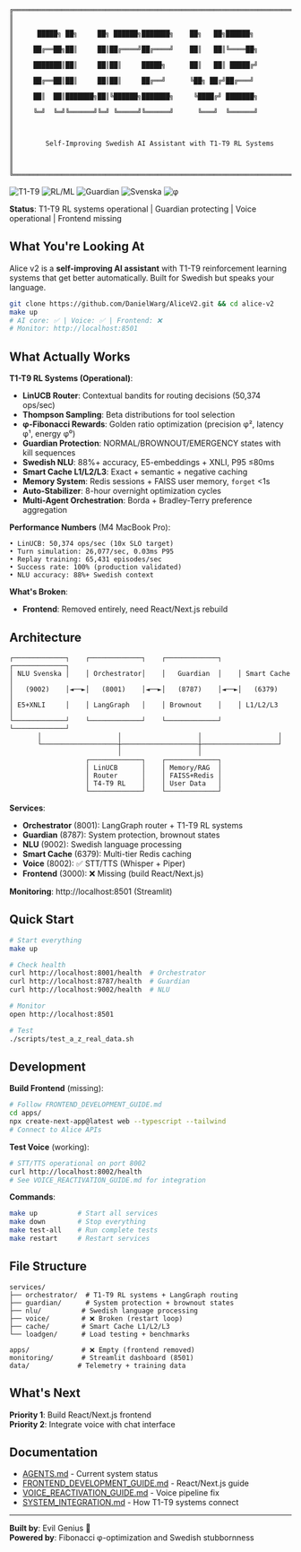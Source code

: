 ```
╔═══════════════════════════════════════════════════════════════════════════════╗
║                                                                               ║
║      █████╗ ██╗     ██╗ ██████╗███████╗    ██╗   ██╗██████╗                   ║
║     ██╔══██╗██║     ██║██╔════╝██╔════╝    ██║   ██║╚════██╗                  ║
║     ███████║██║     ██║██║     █████╗      ██║   ██║ █████╔╝                  ║
║     ██╔══██║██║     ██║██║     ██╔══╝      ╚██╗ ██╔╝██╔═══╝                   ║
║     ██║  ██║███████╗██║╚██████╗███████╗     ╚████╔╝ ███████╗                  ║
║     ╚═╝  ╚═╝╚══════╝╚═╝ ╚═════╝╚══════╝      ╚═══╝  ╚══════╝                  ║
║                                                                               ║
║        Self-Improving Swedish AI Assistant with T1-T9 RL Systems              ║
║                                                                               ║
╚═══════════════════════════════════════════════════════════════════════════════╝
```

![T1-T9](https://img.shields.io/badge/T1--T9-Complete-gold)
![RL/ML](https://img.shields.io/badge/RL%2FML-LinUCB%2BThompson-purple)
![Guardian](https://img.shields.io/badge/Guardian-Brownout%20Protection-red)
![Svenska](https://img.shields.io/badge/Svenska-88%25%20Accuracy-blue)
![φ](https://img.shields.io/badge/φ-Fibonacci%20Optimized-gold)

**Status**: T1-T9 RL systems operational | Guardian protecting | Voice operational | Frontend missing

## What You're Looking At

Alice v2 is a **self-improving AI assistant** with T1-T9 reinforcement learning systems that get better automatically. Built for Swedish but speaks your language.

```bash
git clone https://github.com/DanielWarg/AliceV2.git && cd alice-v2
make up
# AI core: ✅ | Voice: ✅ | Frontend: ❌ 
# Monitor: http://localhost:8501
```

## What Actually Works

**T1-T9 RL Systems (Operational)**:
- **LinUCB Router**: Contextual bandits for routing decisions (50,374 ops/sec)
- **Thompson Sampling**: Beta distributions for tool selection
- **φ-Fibonacci Rewards**: Golden ratio optimization (precision φ², latency φ¹, energy φ⁰)
- **Guardian Protection**: NORMAL/BROWNOUT/EMERGENCY states with kill sequences
- **Swedish NLU**: 88%+ accuracy, E5-embeddings + XNLI, P95 ≤80ms  
- **Smart Cache L1/L2/L3**: Exact + semantic + negative caching
- **Memory System**: Redis sessions + FAISS user memory, `forget` <1s
- **Auto-Stabilizer**: 8-hour overnight optimization cycles
- **Multi-Agent Orchestration**: Borda + Bradley-Terry preference aggregation

**Performance Numbers** (M4 MacBook Pro):
```
• LinUCB: 50,374 ops/sec (10x SLO target)
• Turn simulation: 26,077/sec, 0.03ms P95  
• Replay training: 65,431 episodes/sec
• Success rate: 100% (production validated)
• NLU accuracy: 88%+ Swedish context
```

**What's Broken**:
- **Frontend**: Removed entirely, need React/Next.js rebuild

## Architecture

```
┌─────────────┐    ┌─────────────┐    ┌─────────────┐    ┌─────────────┐
│ NLU Svenska │    │ Orchestrator│    │   Guardian  │    │ Smart Cache │
│   (9002)    │◄──►│   (8001)    │◄──►│   (8787)    │◄──►│   (6379)    │
│ E5+XNLI     │    │ LangGraph   │    │ Brownout    │    │ L1/L2/L3    │
└─────────────┘    └─────────────┘    └─────────────┘    └─────────────┘
       │                   │                   │                   │
       └───────────────────┼───────────────────┼───────────────────┘
                           │                   │
                   ┌─────────────┐    ┌─────────────┐
                   │ LinUCB      │    │ Memory/RAG  │  
                   │ Router      │    │ FAISS+Redis │
                   │ T4-T9 RL    │    │ User Data   │
                   └─────────────┘    └─────────────┘
```

**Services**:
- **Orchestrator** (8001): LangGraph router + T1-T9 RL systems
- **Guardian** (8787): System protection, brownout states  
- **NLU** (9002): Swedish language processing
- **Smart Cache** (6379): Multi-tier Redis caching
- **Voice** (8002): ✅ STT/TTS (Whisper + Piper) 
- **Frontend** (3000): ❌ Missing (build React/Next.js)

**Monitoring**: http://localhost:8501 (Streamlit)

## Quick Start

```bash
# Start everything
make up

# Check health
curl http://localhost:8001/health  # Orchestrator
curl http://localhost:8787/health  # Guardian  
curl http://localhost:9002/health  # NLU

# Monitor
open http://localhost:8501

# Test
./scripts/test_a_z_real_data.sh
```

## Development

**Build Frontend** (missing):
```bash
# Follow FRONTEND_DEVELOPMENT_GUIDE.md
cd apps/
npx create-next-app@latest web --typescript --tailwind
# Connect to Alice APIs
```

**Test Voice** (working):
```bash
# STT/TTS operational on port 8002
curl http://localhost:8002/health
# See VOICE_REACTIVATION_GUIDE.md for integration
```

**Commands**:
```bash
make up          # Start all services
make down        # Stop everything  
make test-all    # Run complete tests
make restart     # Restart services
```

## File Structure

```
services/
├── orchestrator/  # T1-T9 RL systems + LangGraph routing
├── guardian/      # System protection + brownout states
├── nlu/          # Swedish language processing  
├── voice/        # ❌ Broken (restart loop)
├── cache/        # Smart Cache L1/L2/L3
└── loadgen/      # Load testing + benchmarks

apps/             # ❌ Empty (frontend removed)
monitoring/       # Streamlit dashboard (8501)
data/            # Telemetry + training data
```

## What's Next

**Priority 1**: Build React/Next.js frontend  
**Priority 2**: Integrate voice with chat interface

## Documentation

- [AGENTS.md](AGENTS.md) - Current system status
- [FRONTEND_DEVELOPMENT_GUIDE.md](FRONTEND_DEVELOPMENT_GUIDE.md) - React/Next.js guide
- [VOICE_REACTIVATION_GUIDE.md](VOICE_REACTIVATION_GUIDE.md) - Voice pipeline fix
- [SYSTEM_INTEGRATION.md](SYSTEM_INTEGRATION.md) - How T1-T9 systems connect

---
**Built by**: Evil Genius 🧠  
**Powered by**: Fibonacci φ-optimization and Swedish stubbornness